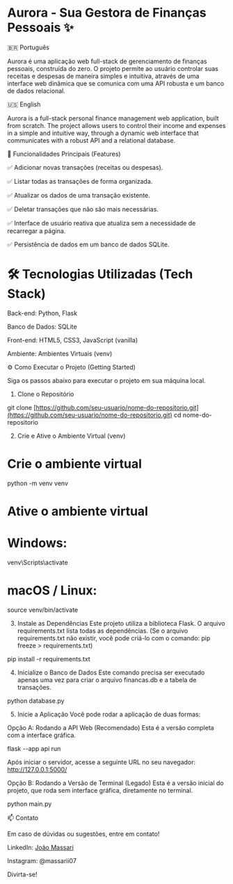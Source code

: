 # Aurora - Sua Gestora de Finanças Pessoais ✨

🇧🇷 Português

Aurora é uma aplicação web full-stack de gerenciamento de finanças pessoais, construída do zero. O projeto permite ao usuário controlar suas receitas e despesas de maneira simples e intuitiva, através de uma interface web dinâmica que se comunica com uma API robusta e um banco de dados relacional.

🇺🇸 English

Aurora is a full-stack personal finance management web application, built from scratch. The project allows users to control their income and expenses in a simple and intuitive way, through a dynamic web interface that communicates with a robust API and a relational database.

🚀 Funcionalidades Principais (Features)

✅ Adicionar novas transações (receitas ou despesas).

✅ Listar todas as transações de forma organizada.

✅ Atualizar os dados de uma transação existente.

✅ Deletar transações que não são mais necessárias.

✅ Interface de usuário reativa que atualiza sem a necessidade de recarregar a página.

✅ Persistência de dados em um banco de dados SQLite.

# 🛠️ Tecnologias Utilizadas (Tech Stack)

Back-end: Python, Flask

Banco de Dados: SQLite

Front-end: HTML5, CSS3, JavaScript (vanilla)

Ambiente: Ambientes Virtuais (venv)

⚙️ Como Executar o Projeto (Getting Started)

Siga os passos abaixo para executar o projeto em sua máquina local.

1. Clone o Repositório

git clone [https://github.com/seu-usuario/nome-do-repositorio.git](https://github.com/seu-usuario/nome-do-repositorio.git)
cd nome-do-repositorio


2. Crie e Ative o Ambiente Virtual (venv)

# Crie o ambiente virtual
python -m venv venv

# Ative o ambiente virtual
# Windows:
venv\Scripts\activate
# macOS / Linux:
source venv/bin/activate


3. Instale as Dependências
Este projeto utiliza a biblioteca Flask. O arquivo requirements.txt lista todas as dependências.
(Se o arquivo requirements.txt não existir, você pode criá-lo com o comando: pip freeze > requirements.txt)

pip install -r requirements.txt


4. Inicialize o Banco de Dados
Este comando precisa ser executado apenas uma vez para criar o arquivo financas.db e a tabela de transações.

python database.py


5. Inicie a Aplicação
Você pode rodar a aplicação de duas formas:

Opção A: Rodando a API Web (Recomendado)
Esta é a versão completa com a interface gráfica.

flask --app api run


Após iniciar o servidor, acesse a seguinte URL no seu navegador:
http://127.0.0.1:5000/

Opção B: Rodando a Versão de Terminal (Legado)
Esta é a versão inicial do projeto, que roda sem interface gráfica, diretamente no terminal.

python main.py


📫 Contato

Em caso de dúvidas ou sugestões, entre em contato!

LinkedIn: [João Massari](https://www.linkedin.com/in/joao-paulo-massari-382604278)

Instagram: @massarii07

Divirta-se!
